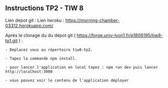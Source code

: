 ## Instructions TP2 - TIW 8

Lien depot git : 
Lien heroku : https://morning-chamber-03312.herokuapp.com/

Après le clonage du du dépot git ( https://forge.univ-lyon1.fr/p1808195/tiw8-tp1.git ) :

    - Deplacez vous au répertoire tiw8-tp2.

    - Tapez la commande npm install.

    - pour lancer l'application en local tapez : npm run dev puis lancer http://localhost:3000
    
    - vous pouvez voir le contenu de l'application déployer 